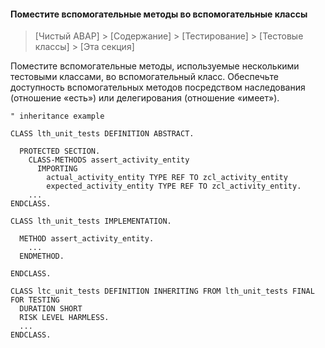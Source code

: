 #### Поместите вспомогательные методы во вспомогательные классы

> [Чистый ABAP] > [Содержание] > [Тестирование] > [Тестовые классы] > [Эта секция]

Поместите вспомогательные методы, используемые несколькими тестовыми классами, во вспомогательный класс. 
Обеспечьте доступность вспомогательных методов посредством наследования \(отношение «есть»\) или делегирования \(отношение «имеет»\).

```abap
" inheritance example

CLASS lth_unit_tests DEFINITION ABSTRACT.

  PROTECTED SECTION.
    CLASS-METHODS assert_activity_entity
      IMPORTING
        actual_activity_entity TYPE REF TO zcl_activity_entity
        expected_activity_entity TYPE REF TO zcl_activity_entity.
    ...
ENDCLASS.

CLASS lth_unit_tests IMPLEMENTATION.

  METHOD assert_activity_entity.
    ...
  ENDMETHOD.

ENDCLASS.

CLASS ltc_unit_tests DEFINITION INHERITING FROM lth_unit_tests FINAL FOR TESTING
  DURATION SHORT
  RISK LEVEL HARMLESS.
  ...
ENDCLASS.
```
